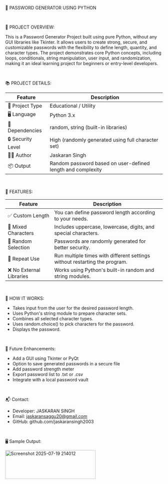🔐 PASSWORD GENERATOR USING PYTHON 


<br/>


🧬 PROJECT OVERVIEW:

This is a Password Generator Project built using pure Python, without any GUI libraries like Tkinter. It allows users to create strong, secure, and customizable    passwords with the flexibility to define length, quantity, and character types. The project demonstrates core Python concepts, including loops, conditionals,       string manipulation, user input, and randomization, making it an ideal learning project for beginners or entry-level developers.

<br/>

📚 PROJECT DETAILS:

| Feature            | Description                                                                 |
|--------------------|-----------------------------------------------------------------------------|
| 🧠 Project Type     | Educational / Utility                                                       |
| 🖥️ Language         | Python 3.x                                                                  |
| 📁 Dependencies     | random, string (built-in libraries)                                     |
| 🔒 Security Level   | High (randomly generated using full character set)                          |
| 🧑‍💻 Author          | Jaskaran Singh                                                              |
| 📦 Output           | Random password based on user-defined length and complexity                 |


<br/>


🚀 FEATURES:

| Feature                     | Description                                                                 |
|-----------------------------|-----------------------------------------------------------------------------|
| ✅ Custom Length            | You can define password length according to your needs.                    |
| 🔡 Mixed Characters         | Includes uppercase, lowercase, digits, and special characters.              |
| 🎲 Random Selection         | Passwords are randomly generated for better security.                      |
| 🔄 Repeat Use               | Run multiple times with different settings without restarting the program. |
| ❌ No External Libraries     | Works using Python's built-in random and string modules.               |



<br/>



🧠 HOW IT WORKS:

- Takes input from the user for the desired password length.
- Uses Python's string module to prepare character sets.
- Combines all selected character types.
- Uses random.choice() to pick characters for the password.
- Displays the password.


<br/>


🚀 Future Enhancements:<br/>

- Add a GUI using Tkinter or PyQt<br/>
- Option to save generated passwords in a secure file<br/>
- Add password strength meter<br/>
- Export password list to .txt or .csv<br/>
- Integrate with a local password vault


<br/>


📬 Contact:<br/>

- Developer: JASKARAN SINGH<br/>
- Email: jaskaransaggu20@gmail.com<br/>
- GitHub: github.com/jaskaransingh2003

<br/>


🖥️ Sample Output:

<img width="289" height="92" alt="Screenshot 2025-07-19 214012" src="https://github.com/user-attachments/assets/e2eee464-9326-49f5-b357-d52c9059b9b9" />


















